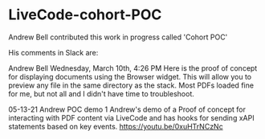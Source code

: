 # LiveCode-cohort-POC
Andrew Bell contributed this work in progress called 'Cohort POC'

His comments in Slack are:

Andrew Bell Wednesday, March 10th, 4:26 PM
Here is the proof of concept for displaying documents using the Browser widget. This will allow you to preview any file in the same directory as the stack. Most PDFs loaded fine for me, but not all and I didn't have time to troubleshoot.

05-13-21 Andrew POC demo 1
Andrew's demo of a Proof of concept for interacting with PDF content via LiveCode and has hooks for sending xAPI statements based on key events.
https://youtu.be/0xuHTrNCzNc


